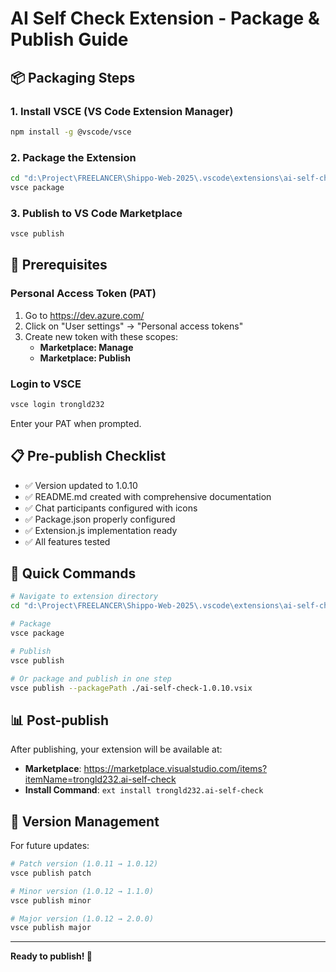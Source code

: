 # AI Self Check Extension - Package & Publish Guide

## 📦 Packaging Steps

### 1. Install VSCE (VS Code Extension Manager)
```bash
npm install -g @vscode/vsce
```

### 2. Package the Extension
```bash
cd "d:\Project\FREELANCER\Shippo-Web-2025\.vscode\extensions\ai-self-check"
vsce package
```

### 3. Publish to VS Code Marketplace
```bash
vsce publish
```

## 🔑 Prerequisites

### Personal Access Token (PAT)
1. Go to https://dev.azure.com/
2. Click on "User settings" → "Personal access tokens"
3. Create new token with these scopes:
   - **Marketplace: Manage**
   - **Marketplace: Publish**

### Login to VSCE
```bash
vsce login trongld232
```
Enter your PAT when prompted.

## 📋 Pre-publish Checklist

- ✅ Version updated to 1.0.10
- ✅ README.md created with comprehensive documentation
- ✅ Chat participants configured with icons
- ✅ Package.json properly configured
- ✅ Extension.js implementation ready
- ✅ All features tested

## 🚀 Quick Commands

```bash
# Navigate to extension directory
cd "d:\Project\FREELANCER\Shippo-Web-2025\.vscode\extensions\ai-self-check"

# Package
vsce package

# Publish
vsce publish

# Or package and publish in one step
vsce publish --packagePath ./ai-self-check-1.0.10.vsix
```

## 📊 Post-publish

After publishing, your extension will be available at:
- **Marketplace**: https://marketplace.visualstudio.com/items?itemName=trongld232.ai-self-check
- **Install Command**: `ext install trongld232.ai-self-check`

## 🔄 Version Management

For future updates:
```bash
# Patch version (1.0.11 → 1.0.12)
vsce publish patch

# Minor version (1.0.12 → 1.1.0)
vsce publish minor

# Major version (1.0.12 → 2.0.0)  
vsce publish major
```

---

**Ready to publish! 🎉**
